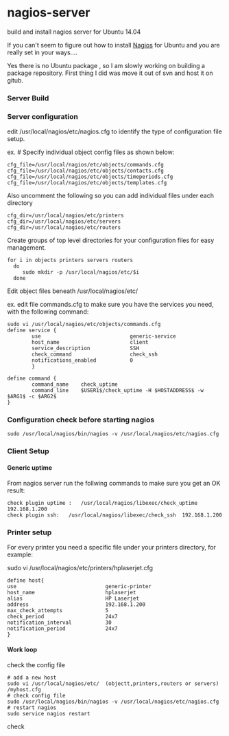 # nagios-server 
  build and install nagios server for Ubuntu 14.04 
  
  If you can't seem to figure out how to install [Nagios](http://www.nagios.com/legal/licenses/)
  for Ubuntu and you are really set in your ways....

  Yes there is no Ubuntu package , so I am slowly working on building a package repository.
  First thing I did was move it out of svn and host it on gitub.

 
### Server Build




### Server configuration
edit /usr/local/nagios/etc/nagios.cfg to identify the type of configuration file setup.

ex. # Specify individual object config files as shown below:
```
cfg_file=/usr/local/nagios/etc/objects/commands.cfg
cfg_file=/usr/local/nagios/etc/objects/contacts.cfg
cfg_file=/usr/local/nagios/etc/objects/timeperiods.cfg
cfg_file=/usr/local/nagios/etc/objects/templates.cfg
```

Also uncomment the following so you can add individual files under each directory
```
cfg_dir=/usr/local/nagios/etc/printers
cfg_dir=/usr/local/nagios/etc/servers
cfg_dir=/usr/local/nagios/etc/routers
```

Create groups of top level directories for your configuration files for easy management.

```
for i in objects printers servers routers
  do
     sudo mkdir -p /usr/local/nagios/etc/$i
  done
```

Edit object files beneath /usr/local/nagios/etc/  

ex. edit file commands.cfg to make sure you have the services you need, with the following command:
```
sudo vi /usr/local/nagios/etc/objects/commands.cfg 
define service {
        use                             generic-service
        host_name                       client
        service_description             SSH
        check_command                   check_ssh
        notifications_enabled           0
        }

define command {
        command_name    check_uptime
        command_line    $USER1$/check_uptime -H $HOSTADDRESS$ -w $ARG1$ -c $ARG2$
}

```

### Configuration check before starting nagios
```
sudo /usr/local/nagios/bin/nagios -v /usr/local/nagios/etc/nagios.cfg
```



### Client Setup

#### Generic uptime

From nagios server run the follwing commands to make sure you get an OK result:

```
check plugin uptime : 	/usr/local/nagios/libexec/check_uptime 192.168.1.200
check plugin ssh:	/usr/local/nagios/libexec/check_ssh  192.168.1.200
```


### Printer setup

For every printer you need a specific file under your printers directory, for example:

sudo vi /usr/local/nagios/etc/printers/hplaserjet.cfg

```
define host{
use                             generic-printer
host_name                       hplaserjet
alias                           HP Laserjet
address                         192.168.1.200
max_check_attempts              5
check_period                    24x7
notification_interval           30
notification_period             24x7
}
```


#### Work loop

check the config file
```
# add a new host
sudo vi /usr/local/nagios/etc/  (objectt,printers,routers or servers) /myhost.cfg
# check config file
sudo /usr/local/nagios/bin/nagios -v /usr/local/nagios/etc/nagios.cfg 
# restart nagios
sudo service nagios restart

```

check 
